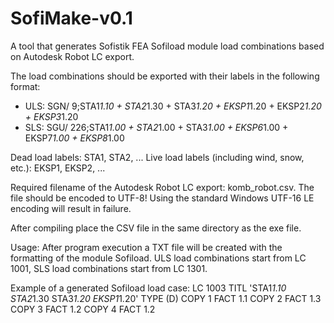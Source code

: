 # SofiMake-v0.1
A tool that generates Sofistik FEA Sofiload module load combinations based on Autodesk Robot LC export.

The load combinations should be exported with their labels in the following format:
- ULS: SGN/ 9;STA1*1.10 + STA2*1.30 + STA3*1.20 + EKSP1*1.20 + EKSP2*1.20 + EKSP3*1.20
- SLS: SGU/ 226;STA1*1.00 + STA2*1.00 + STA3*1.00 + EKSP6*1.00 + EKSP7*1.00 + EKSP8*1.00

Dead load labels: STA1, STA2, ...
Live load labels (including wind, snow, etc.): EKSP1, EKSP2, ...

Required filename of the Autodesk Robot LC export: komb_robot.csv. 
The file should be encoded to UTF-8! Using the standard Windows UTF-16 LE encoding will result in failure.

After compiling place the CSV file in the same directory as the exe file. 

Usage: 
After program execution a TXT file will be created with the formatting of the module Sofiload.
ULS load combinations start from LC 1001, SLS load combinations start from LC 1301.

Example of a generated Sofiload load case:
LC 1003 TITL 'STA1*1.10  STA2*1.30  STA3*1.20  EKSP1*1.20' TYPE (D)
COPY 1 FACT 1.1
COPY 2 FACT 1.3
COPY 3 FACT 1.2
COPY 4 FACT 1.2
